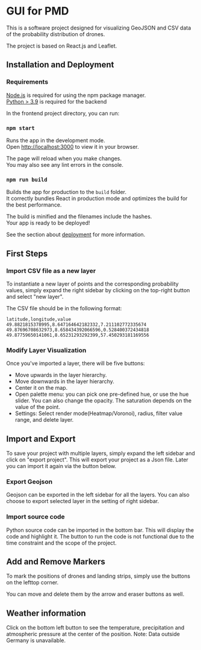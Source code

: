 # GUI for PMD

This is a software project designed for visualizing GeoJSON and CSV data of the probability distribution of drones.

The project is based on React.js and Leaflet.

## Installation and Deployment

### Requirements

[Node.js](https://docs.npmjs.com/downloading-and-installing-node-js-and-npm) is required for using the npm package manager.\
[Python > 3.9](https://www.python.org/downloads/) is required for the backend

In the frontend project directory, you can run:

### `npm start`

Runs the app in the development mode.\
Open [http://localhost:3000](http://localhost:3000) to view it in your browser.

The page will reload when you make changes.\
You may also see any lint errors in the console.

### `npm run build`

Builds the app for production to the `build` folder.\
It correctly bundles React in production mode and optimizes the build for the best performance.

The build is minified and the filenames include the hashes.\
Your app is ready to be deployed!

See the section about [deployment](https://facebook.github.io/create-react-app/docs/deployment) for more information.

## First Steps

### Import CSV file as a new layer

To instantiate a new layer of points and the corresponding probability values, simply expand the right sidebar by clicking on the top-right button and select "new layer".

The CSV file should be in the following format:

```csv
latitude,longitude,value
49.8821815378995,8.647164642182332,7.211102772335674
49.87696708632973,8.658434392066596,0.528400372434818
49.87759650141061,8.65231293292399,57.450293181169556
```

### Modify Layer Visualization

Once you've imported a layer, there will be five buttons:

* Move upwards in the layer hierarchy.
* Move downwards in the layer hierarchy.
* Center it on the map.
* Open palette menu: you can pick one pre-defined hue, or use the hue slider. You can also change the opacity. The saturation depends on the value of the point.
* Settings: Select render mode(Heatmap/Voronoi), radius, filter value range, and delete layer.

## Import and Export

To save your project with multiple layers, simply expand the left sidebar and click on "export project". This will export your project as a Json file. Later you can import it again via the button below.

### Export Geojson

Geojson can be exported in the left sidebar for all the layers. You can also choose to export selected layer in the setting of right sidebar.

### Import source code

Python source code can be imported in the bottom bar. This will display the code and highlight it. The button to run the code is not functional due to the time constraint and the scope of the project.




## Add and Remove Markers

To mark the positions of drones and landing strips, simply use the buttons on the lefttop corner.

You can move and delete them by the arrow and eraser buttons as well.

## Weather information

Click on the bottom left button to see the temperature, precipitation and atmospheric pressure at the center of the position. Note: Data outside Germany is unavailable.
